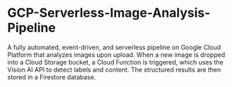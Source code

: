 # GCP-Serverless-Image-Analysis-Pipeline

A fully automated, event-driven, and serverless pipeline on Google Cloud Platform that analyzes images upon upload. When a new image is dropped into a Cloud Storage bucket, a Cloud Function is triggered, which uses the Vision AI API to detect labels and content. The structured results are then stored in a Firestore database.
